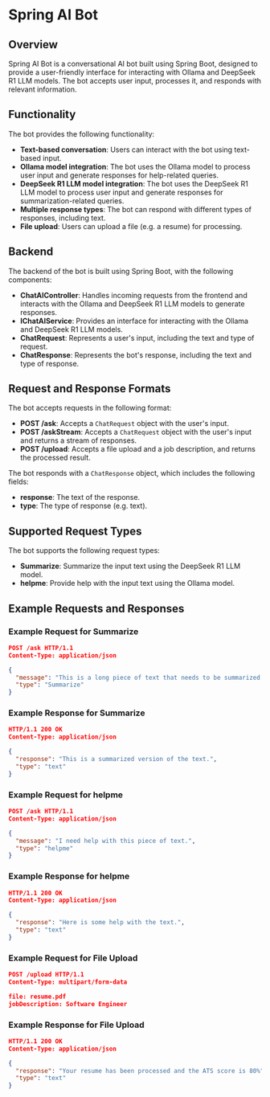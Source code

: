 
**Spring AI Bot**
================

**Overview**
------------

Spring AI Bot is a conversational AI bot built using Spring Boot, designed to provide a user-friendly interface for interacting with Ollama and DeepSeek R1 LLM models. The bot accepts user input, processes it, and responds with relevant information.

**Functionality**
----------------

The bot provides the following functionality:

* **Text-based conversation**: Users can interact with the bot using text-based input.
* **Ollama model integration**: The bot uses the Ollama model to process user input and generate responses for help-related queries.
* **DeepSeek R1 LLM model integration**: The bot uses the DeepSeek R1 LLM model to process user input and generate responses for summarization-related queries.
* **Multiple response types**: The bot can respond with different types of responses, including text.
* **File upload**: Users can upload a file (e.g. a resume) for processing.

**Backend**
------------

The backend of the bot is built using Spring Boot, with the following components:

* **ChatAIController**: Handles incoming requests from the frontend and interacts with the Ollama and DeepSeek R1 LLM models to generate responses.
* **IChatAIService**: Provides an interface for interacting with the Ollama and DeepSeek R1 LLM models.
* **ChatRequest**: Represents a user's input, including the text and type of request.
* **ChatResponse**: Represents the bot's response, including the text and type of response.

**Request and Response Formats**
-------------------------------

The bot accepts requests in the following format:

* **POST /ask**: Accepts a `ChatRequest` object with the user's input.
* **POST /askStream**: Accepts a `ChatRequest` object with the user's input and returns a stream of responses.
* **POST /upload**: Accepts a file upload and a job description, and returns the processed result.

The bot responds with a `ChatResponse` object, which includes the following fields:

* **response**: The text of the response.
* **type**: The type of response (e.g. text).

**Supported Request Types**
---------------------------

The bot supports the following request types:

* **Summarize**: Summarize the input text using the DeepSeek R1 LLM model.
* **helpme**: Provide help with the input text using the Ollama model.

**Example Requests and Responses**
---------------------------------

### Example Request for Summarize

```json
POST /ask HTTP/1.1
Content-Type: application/json

{
  "message": "This is a long piece of text that needs to be summarized.",
  "type": "Summarize"
}
```

### Example Response for Summarize

```json
HTTP/1.1 200 OK
Content-Type: application/json

{
  "response": "This is a summarized version of the text.",
  "type": "text"
}
```

### Example Request for helpme

```json
POST /ask HTTP/1.1
Content-Type: application/json

{
  "message": "I need help with this piece of text.",
  "type": "helpme"
}
```

### Example Response for helpme

```json
HTTP/1.1 200 OK
Content-Type: application/json

{
  "response": "Here is some help with the text.",
  "type": "text"
}
```

### Example Request for File Upload

```json
POST /upload HTTP/1.1
Content-Type: multipart/form-data

file: resume.pdf
jobDescription: Software Engineer
```

### Example Response for File Upload

```json
HTTP/1.1 200 OK
Content-Type: application/json

{
  "response": "Your resume has been processed and the ATS score is 80%",
  "type": "text"
}
```

